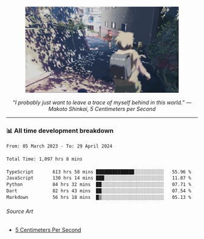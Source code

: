 <p align="center"><img src="asset/header.jpg" width="80%"/></p>
<p align="center"><i>“I probably just want to leave a trace of myself behind in this world.” ― Makoto Shinkai, 5 Centimeters per Second</i></p>

---
<!--
<details>
  <summary>📃 My Resume</summary>

### Education

- 📖 **Computer Science**\
📆 10/2021 - present\
📍 **Thang Long University** - Hoang Mai, Hanoi, Vietnam

### Experience

<img align="right" src="https://img.shields.io/badge/Figma-F24E1E?style=flat&logo=figma&logoColor=white"/>
<img align="right" src="https://img.shields.io/badge/node.js-6DA55F?style=flat&logo=node.js&logoColor=white"/>
<img align="right" src="https://img.shields.io/badge/Next.js-black?style=flat&logo=next.js&logoColor=white"/>
<img align="right" src="https://img.shields.io/badge/TypeScript-007ACC?style=flat&logo=typescript&logoColor=white"/>


- 👨‍💻 **Frontend Web Intern**\
📆 07/2023 - present\
📍 **MQ ICT Solutions** - Hoang Mai, Hanoi, Vietnam
</details> 
-->

### 📊 All time development breakdown

<!--START_SECTION:waka-->

```txt
From: 05 March 2023 - To: 29 April 2024

Total Time: 1,097 hrs 8 mins

TypeScript       613 hrs 58 mins ██████████████░░░░░░░░░░░   55.96 %
JavaScript       130 hrs 14 mins ███░░░░░░░░░░░░░░░░░░░░░░   11.87 %
Python           84 hrs 32 mins  ██░░░░░░░░░░░░░░░░░░░░░░░   07.71 %
Dart             82 hrs 43 mins  ██░░░░░░░░░░░░░░░░░░░░░░░   07.54 %
Markdown         56 hrs 18 mins  █▒░░░░░░░░░░░░░░░░░░░░░░░   05.13 %
```

<!--END_SECTION:waka-->

###### Source Art

-  [5 Centimeters Per Second](https://wallhaven.cc/w/nrowq1)

